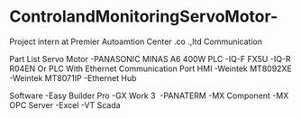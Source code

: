 # ControlandMonitoringServoMotor-
Project intern at Premier Autoamtion Center .co .,ltd 
Communication

Part List
Servo Motor
     -PANASONIC MINAS A6 400W
PLC 
     -IQ-F FX5U
     -IQ-R R04EN
     Or PLC With Ethernet Communication Port
HMI 
     -Weintek MT8092XE 
     -Weintek MT8071IP
-Ethernet Hub


Software
-Easy Builder Pro
-GX Work 3 
-PANATERM
-MX Component
-MX OPC Server
-Excel
-VT Scada

